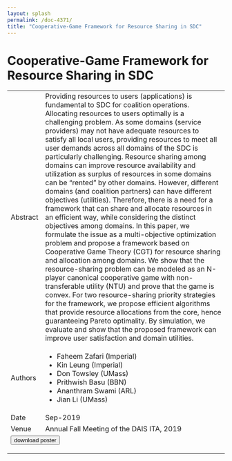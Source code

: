 ```yaml
---
layout: splash
permalink: /doc-4371/
title: "Cooperative-Game Framework for Resource Sharing in SDC"
---
```


# Cooperative-Game Framework for Resource Sharing in SDC

<table>
    <tbody>
    <tr>
        <td>Abstract</td>
        <td>Providing resources to users (applications) is fundamental to SDC for coalition operations. Allocating resources to users optimally is a challenging problem. As some domains (service providers) may not have adequate resources to satisfy all local users, providing resources to meet all user demands across all domains of the SDC is particularly challenging. Resource sharing among domains can improve resource availability and utilization as surplus of resources in some domains can be “rented” by other domains. However, different domains (and coalition partners) can have different objectives (utilities). Therefore, there is a need for a framework that can share and allocate resources in an efficient way, while considering the distinct objectives among domains. In this paper, we formulate the issue as a multi-objective optimization problem and propose a framework based on Cooperative Game Theory (CGT) for resource sharing and allocation among domains. We show that the resource-sharing problem can be modeled as an N-player canonical cooperative game with non-transferable utility (NTU) and prove that the game is convex. For two resource-sharing priority strategies for the framework, we propose efficient algorithms that provide resource allocations from the core, hence guaranteeing Pareto optimality. By simulation, we evaluate and show that the proposed framework can improve user satisfaction and domain utilities.</td>
    </tr>
    <tr>
        <td>Authors</td>
        <td>
            <ul>
                <li>Faheem Zafari (Imperial)</li>
                <li>Kin Leung (Imperial)</li>
                <li>Don Towsley (UMass)</li>
                <li>Prithwish Basu (BBN)</li>
                <li>Ananthram Swami (ARL)</li>
                <li>Jian Li (UMass)</li>
            </ul>
        </td>
    </tr>
    <tr>
        <td>Date</td>
        <td>Sep-2019</td>
    </tr>
    <tr>
        <td>Venue</td>
        <td>Annual Fall Meeting of the DAIS ITA, 2019</td>
    </tr>
        <tr>
            <td colspan="2">
                <form method="get" action="https://dais-ita.org/sites/default/files/3942_poster.pdf">
                    <button type="submit">download poster</button>
                </form>
            </td>
        </tr>
    </tbody>
</table>
